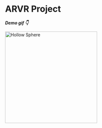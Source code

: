 # ARVR Project
***Demo gif 👇*** 
<div>
  <img src = "https://github.com/nikhilsp242/GitImages/blob/main/AVR_Project/PES1UG20CS267_NIKHIL_S_P_2_AdobeExpress.gif" title="Project Demo" alt="Hollow Sphere" width="300" height="300"/>&nbsp&nbsp&nbsp;
</div>
